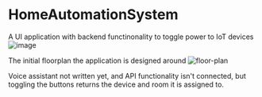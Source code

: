 # HomeAutomationSystem

A UI application with backend functinonality to toggle power to IoT devices
![image](https://github.com/japemasterBrad/HomeAutomationSystem/assets/40279277/f429268b-1114-47f5-9a04-5f822204d532)

The initial floorplan the application is designed around
![floor-plan](https://github.com/japemasterBrad/HomeAutomationSystem/assets/40279277/d1d2c4fa-1c8a-4d3b-b5f1-768358ee357e)

Voice assistant not written yet, and API functionality isn't connected, but toggling the buttons returns the device and room it is assigned to.
